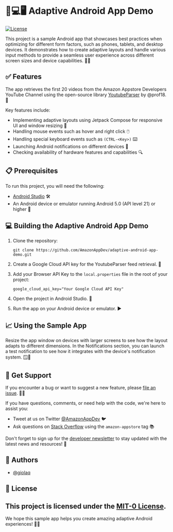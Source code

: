 # 📱💻🖥️ Adaptive Android App Demo

[![License](https://img.shields.io/badge/License-Apache%202.0-blue.svg)](https://opensource.org/licenses/Apache-2.0)

This project is a sample Android app that showcases best practices when optimizing for different form factors, such as phones, tablets, and desktop devices. It demonstrates how to create adaptive layouts and handle various input methods to provide a seamless user experience across different screen sizes and device capabilities. 📐🎨

## ✅ Features

The app retrieves the first 20 videos from the Amazon Appstore Developers YouTube Channel using the open-source library [YoutubeParser](https://github.com/prof18/YoutubeParser) by @prof18. 🙌

Key features include:

- Implementing adaptive layouts using Jetpack Compose for responsive UI and window resizing 🌈
- Handling mouse events such as hover and right click 🖱️
- Handling special keyboard events such as `(CTRL-<Key>)` ⌨️
- Launching Android notifications on different devices 🔔
- Checking availability of hardware features and capabilities 🔍

## 📋 Prerequisites

To run this project, you will need the following:

- [Android Studio](https://developer.android.com/studio) 🛠️
- An Android device or emulator running Android 5.0 (API level 21) or higher 📱

## 💻 Building the Adaptive Android App Demo

1. Clone the repository:
   ```
   git clone https://github.com/AmazonAppDev/adaptive-android-app-demo.git
   ```

2. Create a Google Cloud API key for the YoutubeParser feed retrieval. 🔑

3. Add your Browser API Key to the `local.properties` file in the root of your project:
   ```
   google_cloud_api_key="Your Google Cloud API Key"
   ```

4. Open the project in Android Studio. 🌟

5. Run the app on your Android device or emulator. ▶️

## 📈 Using the Sample App

Resize the app window on devices with larger screens to see how the layout adapts to different dimensions. In the Notifications section, you can launch a test notification to see how it integrates with the device's notification system. 🪟🔔

## 💬 Get Support

If you encounter a bug or want to suggest a new feature, please [file an issue](https://github.com/AmazonAppDev/adaptive-android-app-demo/issues). 🐛💡

If you have questions, comments, or need help with the code, we're here to assist you:

- Tweet at us on Twitter [@AmazonAppDev](https://twitter.com/AmazonAppDev) 🐦
- Ask questions on [Stack Overflow](https://stackoverflow.com/questions/tagged/amazon-appstore) using the `amazon-appstore` tag 📚

Don't forget to sign up for the [developer newsletter](https://developer.amazon.com/developer-news-and-updates) to stay updated with the latest news and resources! 📧

## 👥 Authors

- [@giolaq](https://github.com/giolaq)

## 📄 License

This project is licensed under the [MIT-0 License](LICENSE).
---

We hope this sample app helps you create amazing adaptive Android experiences! 🚀✨

